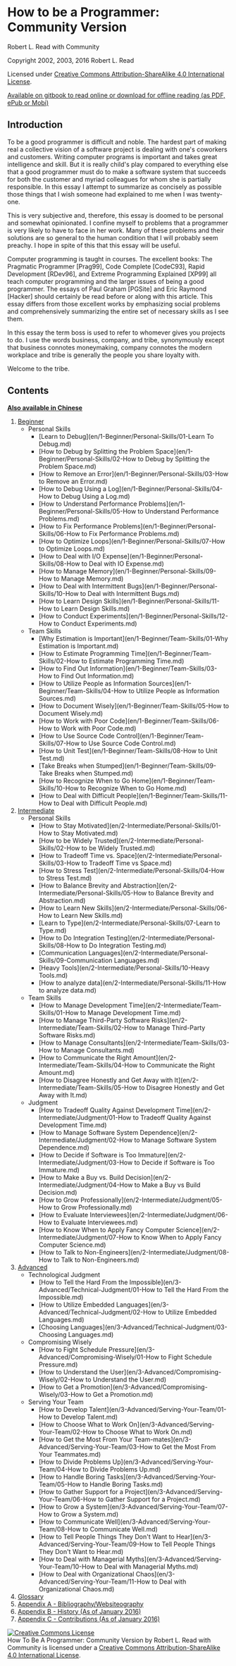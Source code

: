 # How to be a Programmer: Community Version

Robert L. Read with Community

Copyright 2002, 2003, 2016 Robert L. Read

Licensed under [Creative Commons Attribution-ShareAlike 4.0 International License](http://creativecommons.org/licenses/by-sa/4.0/).

[Available on gitbook to read online or download for offline reading (as PDF, ePub or Mobi)](https://www.gitbook.com/book/braydie/how-to-be-a-programmer/details)

## Introduction
To be a good programmer is difficult and noble. The hardest part of making real a collective vision of a software project is dealing with one's coworkers and customers. Writing computer programs is important and takes great intelligence and skill. But it is really child's play compared to everything else that a good programmer must do to make a software system that succeeds for both the customer and myriad colleagues for whom she is partially responsible. In this essay I attempt to summarize as concisely as possible those things that I wish someone had explained to me when I was twenty-one.

This is very subjective and, therefore, this essay is doomed to be personal and somewhat opinionated. I confine myself to problems that a programmer is very likely to have to face in her work. Many of these problems and their solutions are so general to the human condition that I will probably seem preachy. I hope in spite of this that this essay will be useful.

Computer programming is taught in courses. The excellent books: The Pragmatic Programmer [Prag99], Code Complete [CodeC93], Rapid Development [RDev96], and Extreme Programming Explained [XP99] all teach computer programming and the larger issues of being a good programmer. The essays of Paul Graham [PGSite] and Eric Raymond [Hacker] should certainly be read before or along with this article. This essay differs from those excellent works by emphasizing social problems and comprehensively summarizing the entire set of necessary skills as I see them.

In this essay the term boss is used to refer to whomever gives you projects to do. I use the words business, company, and tribe, synonymously except that business connotes moneymaking, company connotes the modern workplace and tribe is generally the people you share loyalty with.

Welcome to the tribe.

## Contents

**[Also available in Chinese](zh/README.md)**

1. [Beginner](en/1-Beginner)
	- Personal Skills
		- [Learn to Debug](en/1-Beginner/Personal-Skills/01-Learn To Debug.md)
		- [How to Debug by Splitting the Problem Space](en/1-Beginner/Personal-Skills/02-How to Debug by Splitting the Problem Space.md)
		- [How to Remove an Error](en/1-Beginner/Personal-Skills/03-How to Remove an Error.md)
		- [How to Debug Using a Log](en/1-Beginner/Personal-Skills/04-How to Debug Using a Log.md)
		- [How to Understand Performance Problems](en/1-Beginner/Personal-Skills/05-How to Understand Performance Problems.md)
		- [How to Fix Performance Problems](en/1-Beginner/Personal-Skills/06-How to Fix Performance Problems.md)
		- [How to Optimize Loops](en/1-Beginner/Personal-Skills/07-How to Optimize Loops.md)
		- [How to Deal with I/O Expense](en/1-Beginner/Personal-Skills/08-How to Deal with IO Expense.md)
		- [How to Manage Memory](en/1-Beginner/Personal-Skills/09-How to Manage Memory.md)
		- [How to Deal with Intermittent Bugs](en/1-Beginner/Personal-Skills/10-How to Deal with Intermittent Bugs.md)
		- [How to Learn Design Skills](en/1-Beginner/Personal-Skills/11-How to Learn Design Skills.md)
		- [How to Conduct Experiments](en/1-Beginner/Personal-Skills/12-How to Conduct Experiments.md)
	- Team Skills
		- [Why Estimation is Important](en/1-Beginner/Team-Skills/01-Why Estimation is Important.md)
		- [How to Estimate Programming Time](en/1-Beginner/Team-Skills/02-How to Estimate Programming Time.md)
		- [How to Find Out Information](en/1-Beginner/Team-Skills/03-How to Find Out Information.md)
		- [How to Utilize People as Information Sources](en/1-Beginner/Team-Skills/04-How to Utilize People as Information Sources.md)
		- [How to Document Wisely](en/1-Beginner/Team-Skills/05-How to Document Wisely.md)
		- [How to Work with Poor Code](en/1-Beginner/Team-Skills/06-How to Work with Poor Code.md)
		- [How to Use Source Code Control](en/1-Beginner/Team-Skills/07-How to Use Source Code Control.md)
		- [How to Unit Test](en/1-Beginner/Team-Skills/08-How to Unit Test.md)
		- [Take Breaks when Stumped](en/1-Beginner/Team-Skills/09-Take Breaks when Stumped.md)
		- [How to Recognize When to Go Home](en/1-Beginner/Team-Skills/10-How to Recognize When to Go Home.md)
		- [How to Deal with Difficult People](en/1-Beginner/Team-Skills/11-How to Deal with Difficult People.md)
2. [Intermediate](en/2-Intermediate)
	- Personal Skills
		- [How to Stay Motivated](en/2-Intermediate/Personal-Skills/01-How to Stay Motivated.md)
		- [How to be Widely Trusted](en/2-Intermediate/Personal-Skills/02-How to be Widely Trusted.md)
		- [How to Tradeoff Time vs. Space](en/2-Intermediate/Personal-Skills/03-How to Tradeoff Time vs Space.md)
		- [How to Stress Test](en/2-Intermediate/Personal-Skills/04-How to Stress Test.md)
		- [How to Balance Brevity and Abstraction](en/2-Intermediate/Personal-Skills/05-How to Balance Brevity and Abstraction.md)
		- [How to Learn New Skills](en/2-Intermediate/Personal-Skills/06-How to Learn New Skills.md)
		- [Learn to Type](en/2-Intermediate/Personal-Skills/07-Learn to Type.md)
		- [How to Do Integration Testing](en/2-Intermediate/Personal-Skills/08-How to Do Integration Testing.md)
		- [Communication Languages](en/2-Intermediate/Personal-Skills/09-Communication Languages.md)
		- [Heavy Tools](en/2-Intermediate/Personal-Skills/10-Heavy Tools.md)
		- [How to analyze data](en/2-Intermediate/Personal-Skills/11-How to analyze data.md)
	- Team Skills
		- [How to Manage Development Time](en/2-Intermediate/Team-Skills/01-How to Manage Development Time.md)
		- [How to Manage Third-Party Software Risks](en/2-Intermediate/Team-Skills/02-How to Manage Third-Party Software Risks.md)
		- [How to Manage Consultants](en/2-Intermediate/Team-Skills/03-How to Manage Consultants.md)
		- [How to Communicate the Right Amount](en/2-Intermediate/Team-Skills/04-How to Communicate the Right Amount.md)
		- [How to Disagree Honestly and Get Away with It](en/2-Intermediate/Team-Skills/05-How to Disagree Honestly and Get Away with It.md)
	- Judgment
		- [How to Tradeoff Quality Against Development Time](en/2-Intermediate/Judgment/01-How to Tradeoff Quality Against Development Time.md)
		- [How to Manage Software System Dependence](en/2-Intermediate/Judgment/02-How to Manage Software System Dependence.md)
		- [How to Decide if Software is Too Immature](en/2-Intermediate/Judgment/03-How to Decide if Software is Too Immature.md)
		- [How to Make a Buy vs. Build Decision](en/2-Intermediate/Judgment/04-How to Make a Buy vs Build Decision.md)
		- [How to Grow Professionally](en/2-Intermediate/Judgment/05-How to Grow Professionally.md)
		- [How to Evaluate Interviewees](en/2-Intermediate/Judgment/06-How to Evaluate Interviewees.md)
		- [How to Know When to Apply Fancy Computer Science](en/2-Intermediate/Judgment/07-How to Know When to Apply Fancy Computer Science.md)
		- [How to Talk to Non-Engineers](en/2-Intermediate/Judgment/08-How to Talk to Non-Engineers.md)
3. [Advanced](en/3-Advanced)
	- Technological Judgment
        - [How to Tell the Hard From the Impossible](en/3-Advanced/Technical-Judgment/01-How to Tell the Hard From the Impossible.md)
        - [How to Utilize Embedded Languages](en/3-Advanced/Technical-Judgment/02-How to Utilize Embedded Languages.md)
        - [Choosing Languages](en/3-Advanced/Technical-Judgment/03-Choosing Languages.md)
    - Compromising Wisely
        - [How to Fight Schedule Pressure](en/3-Advanced/Compromising-Wisely/01-How to Fight Schedule Pressure.md)
        - [How to Understand the User](en/3-Advanced/Compromising-Wisely/02-How to Understand the User.md)
        - [How to Get a Promotion](en/3-Advanced/Compromising-Wisely/03-How to Get a Promotion.md)
    - Serving Your Team
        - [How to Develop Talent](en/3-Advanced/Serving-Your-Team/01-How to Develop Talent.md)
        - [How to Choose What to Work On](en/3-Advanced/Serving-Your-Team/02-How to Choose What to Work On.md)
        - [How to Get the Most From Your Team-mates](en/3-Advanced/Serving-Your-Team/03-How to Get the Most From Your Teammates.md)
        - [How to Divide Problems Up](en/3-Advanced/Serving-Your-Team/04-How to Divide Problems Up.md)
        - [How to Handle Boring Tasks](en/3-Advanced/Serving-Your-Team/05-How to Handle Boring Tasks.md)
        - [How to Gather Support for a Project](en/3-Advanced/Serving-Your-Team/06-How to Gather Support for a Project.md)
        - [How to Grow a System](en/3-Advanced/Serving-Your-Team/07-How to Grow a System.md)
        - [How to Communicate Well](en/3-Advanced/Serving-Your-Team/08-How to Communicate Well.md)
        - [How to Tell People Things They Don't Want to Hear](en/3-Advanced/Serving-Your-Team/09-How to Tell People Things They Don't Want to Hear.md)
        - [How to Deal with Managerial Myths](en/3-Advanced/Serving-Your-Team/10-How to Deal with Managerial Myths.md)
        - [How to Deal with Organizational Chaos](en/3-Advanced/Serving-Your-Team/11-How to Deal with Organizational Chaos.md)
4. [Glossary](en/GLOSSARY.md)
5. [Appendix A - Bibliography/Websiteography](en/5-Bibliography.md)
6. [Appendix B - History (As of January 2016)](en/6-History.md)
6. [Appendix C - Contributions (As of January 2016)](en/7-Contributions.md)


<a rel="license" href="http://creativecommons.org/licenses/by-sa/4.0/"><img alt="Creative Commons License" style="border-width:0" src="https://i.creativecommons.org/l/by-sa/4.0/88x31.png" /></a><br /><span xmlns:dct="http://purl.org/dc/terms/" href="http://purl.org/dc/dcmitype/Text" property="dct:title" rel="dct:type">How To Be A Programmer: Community Version</span> by <span xmlns:cc="http://creativecommons.org/ns#" property="cc:attributionName">Robert L. Read with Community</span> is licensed under a <a rel="license" href="http://creativecommons.org/licenses/by-sa/4.0/">Creative Commons Attribution-ShareAlike 4.0 International License</a>.
